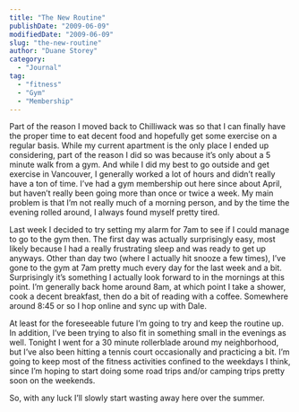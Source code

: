 ```yaml
---
title: "The New Routine"
publishDate: "2009-06-09"
modifiedDate: "2009-06-09"
slug: "the-new-routine"
author: "Duane Storey"
category:
  - "Journal"
tag:
  - "fitness"
  - "Gym"
  - "Membership"
---
```


Part of the reason I moved back to Chilliwack was so that I can finally have the proper time to eat decent food and hopefully get some exercise on a regular basis. While my current apartment is the only place I ended up considering, part of the reason I did so was because it’s only about a 5 minute walk from a gym. And while I did my best to go outside and get exercise in Vancouver, I generally worked a lot of hours and didn’t really have a ton of time. I’ve had a gym membership out here since about April, but haven’t really been going more than once or twice a week. My main problem is that I’m not really much of a morning person, and by the time the evening rolled around, I always found myself pretty tired.

Last week I decided to try setting my alarm for 7am to see if I could manage to go to the gym then. The first day was actually surprisingly easy, most likely because I had a really frustrating sleep and was ready to get up anyways. Other than day two (where I actually hit snooze a few times), I’ve gone to the gym at 7am pretty much every day for the last week and a bit. Surprisingly it’s something I actually look forward to in the mornings at this point. I’m generally back home around 8am, at which point I take a shower, cook a decent breakfast, then do a bit of reading with a coffee. Somewhere around 8:45 or so I hop online and sync up with Dale.

At least for the foreseeable future I’m going to try and keep the routine up. In addition, I’ve been trying to also fit in something small in the evenings as well. Tonight I went for a 30 minute rollerblade around my neighborhood, but I’ve also been hitting a tennis court occasionally and practicing a bit. I’m going to keep most of the fitness activities confined to the weekdays I think, since I’m hoping to start doing some road trips and/or camping trips pretty soon on the weekends.

So, with any luck I’ll slowly start wasting away here over the summer.